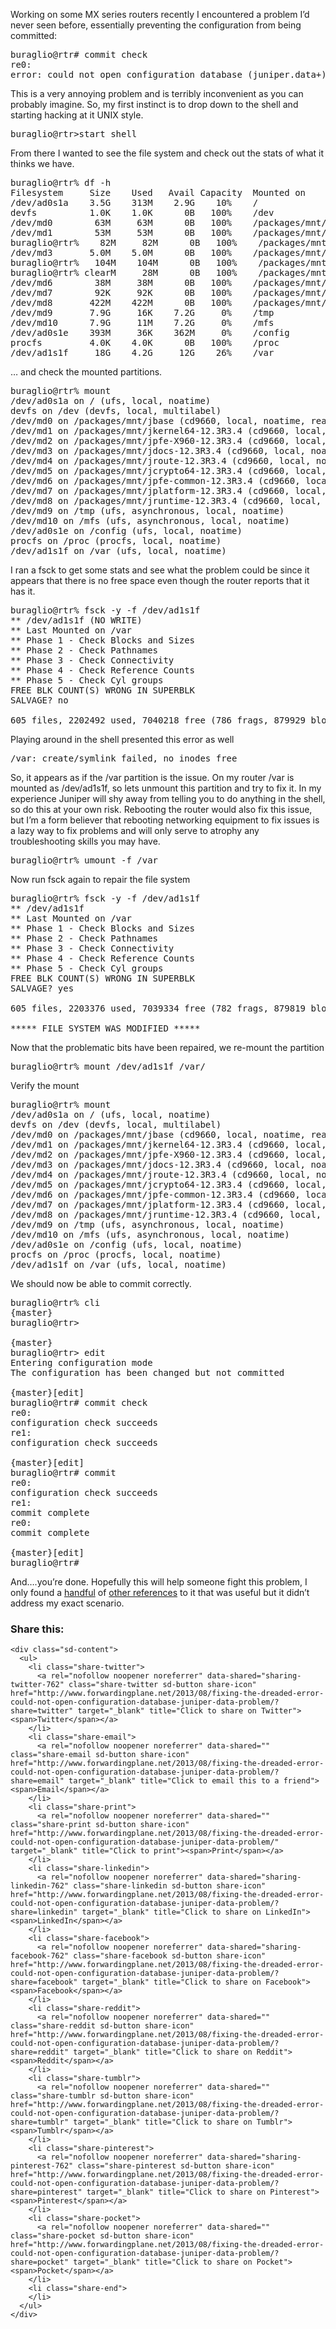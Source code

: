 Working on some MX series routers recently I encountered a problem I&#8217;d never seen before, essentially preventing the configuration from being committed:

<pre>buraglio@rtr# commit check
re0:
error: could not open configuration database (juniper.data+)</pre>

This is a very annoying problem and is terribly inconvenient as you can probably imagine. So, my first instinct is to drop down to the shell and starting hacking at it UNIX style.

<pre>buraglio@rtr&gt;start shell</pre>

From there I wanted to see the file system and check out the stats of what it thinks we have.

<pre>buraglio@rtr% df -h
Filesystem     Size    Used   Avail Capacity  Mounted on
/dev/ad0s1a    3.5G    313M    2.9G    10%    /
devfs          1.0K    1.0K      0B   100%    /dev
/dev/md0        63M     63M      0B   100%    /packages/mnt/jbase
/dev/md1        53M     53M      0B   100%    /packages/mnt/jkernel64-12.3R3.4
buraglio@rtr%    82M     82M      0B   100%    /packages/mnt/jpfe-X960-12.3R3.4
/dev/md3       5.0M    5.0M      0B   100%    /packages/mnt/jdocs-12.3R3.4
buraglio@rtr%   104M    104M      0B   100%    /packages/mnt/jroute-12.3R3.4
buraglio@rtr% clearM     28M      0B   100%    /packages/mnt/jcrypto64-12.3R3.4
/dev/md6        38M     38M      0B   100%    /packages/mnt/jpfe-common-12.3R3.4
/dev/md7        92K     92K      0B   100%    /packages/mnt/jplatform-12.3R3.4
/dev/md8       422M    422M      0B   100%    /packages/mnt/jruntime-12.3R3.4
/dev/md9       7.9G     16K    7.2G     0%    /tmp
/dev/md10      7.9G     11M    7.2G     0%    /mfs
/dev/ad0s1e    393M     36K    362M     0%    /config
procfs         4.0K    4.0K      0B   100%    /proc
/dev/ad1s1f     18G    4.2G     12G    26%    /var</pre>

&#8230; and check the mounted partitions.

<pre>buraglio@rtr% mount
/dev/ad0s1a on / (ufs, local, noatime)
devfs on /dev (devfs, local, multilabel)
/dev/md0 on /packages/mnt/jbase (cd9660, local, noatime, read-only, verified)
/dev/md1 on /packages/mnt/jkernel64-12.3R3.4 (cd9660, local, noatime, read-only, verified)
/dev/md2 on /packages/mnt/jpfe-X960-12.3R3.4 (cd9660, local, noatime, read-only)
/dev/md3 on /packages/mnt/jdocs-12.3R3.4 (cd9660, local, noatime, read-only, verified)
/dev/md4 on /packages/mnt/jroute-12.3R3.4 (cd9660, local, noatime, read-only, verified)
/dev/md5 on /packages/mnt/jcrypto64-12.3R3.4 (cd9660, local, noatime, read-only, verified)
/dev/md6 on /packages/mnt/jpfe-common-12.3R3.4 (cd9660, local, noatime, read-only)
/dev/md7 on /packages/mnt/jplatform-12.3R3.4 (cd9660, local, noatime, read-only, verified)
/dev/md8 on /packages/mnt/jruntime-12.3R3.4 (cd9660, local, noatime, read-only, verified)
/dev/md9 on /tmp (ufs, asynchronous, local, noatime)
/dev/md10 on /mfs (ufs, asynchronous, local, noatime)
/dev/ad0s1e on /config (ufs, local, noatime)
procfs on /proc (procfs, local, noatime)
/dev/ad1s1f on /var (ufs, local, noatime)</pre>

I ran a fsck to get some stats and see what the problem could be since it appears that there is no free space even though the router reports that it has it.

<pre>buraglio@rtr% fsck -y -f /dev/ad1s1f
** /dev/ad1s1f (NO WRITE)
** Last Mounted on /var
** Phase 1 - Check Blocks and Sizes
** Phase 2 - Check Pathnames
** Phase 3 - Check Connectivity
** Phase 4 - Check Reference Counts
** Phase 5 - Check Cyl groups
FREE BLK COUNT(S) WRONG IN SUPERBLK
SALVAGE? no

605 files, 2202492 used, 7040218 free (786 frags, 879929 blocks, 0.0% fragmentation)</pre>

Playing around in the shell presented this error as well

<pre>/var: create/symlink failed, no inodes free</pre>

So, it appears as if the /var partition is the issue. On my router /var is mounted as /dev/ad1s1f, so lets unmount this partition and try to fix it. In my experience Juniper will shy away from telling you to do anything in the shell, so do this at your own risk. Rebooting the router would also fix this issue, but I&#8217;m a form believer that rebooting networking equipment to fix issues is a lazy way to fix problems and will only serve to atrophy any troubleshooting skills you may have.

<pre>buraglio@rtr% umount -f /var</pre>

Now run fsck again to repair the file system

<pre>buraglio@rtr% fsck -y -f /dev/ad1s1f
** /dev/ad1s1f
** Last Mounted on /var
** Phase 1 - Check Blocks and Sizes
** Phase 2 - Check Pathnames
** Phase 3 - Check Connectivity
** Phase 4 - Check Reference Counts
** Phase 5 - Check Cyl groups
FREE BLK COUNT(S) WRONG IN SUPERBLK
SALVAGE? yes

605 files, 2203376 used, 7039334 free (782 frags, 879819 blocks, 0.0% fragmentation)

***** FILE SYSTEM WAS MODIFIED *****</pre>

Now that the problematic bits have been repaired, we re-mount the partition

<pre>buraglio@rtr% mount /dev/ad1s1f /var/</pre>

Verify the mount

<pre>buraglio@rtr% mount
/dev/ad0s1a on / (ufs, local, noatime)
devfs on /dev (devfs, local, multilabel)
/dev/md0 on /packages/mnt/jbase (cd9660, local, noatime, read-only, verified)
/dev/md1 on /packages/mnt/jkernel64-12.3R3.4 (cd9660, local, noatime, read-only, verified)
/dev/md2 on /packages/mnt/jpfe-X960-12.3R3.4 (cd9660, local, noatime, read-only)
/dev/md3 on /packages/mnt/jdocs-12.3R3.4 (cd9660, local, noatime, read-only, verified)
/dev/md4 on /packages/mnt/jroute-12.3R3.4 (cd9660, local, noatime, read-only, verified)
/dev/md5 on /packages/mnt/jcrypto64-12.3R3.4 (cd9660, local, noatime, read-only, verified)
/dev/md6 on /packages/mnt/jpfe-common-12.3R3.4 (cd9660, local, noatime, read-only)
/dev/md7 on /packages/mnt/jplatform-12.3R3.4 (cd9660, local, noatime, read-only, verified)
/dev/md8 on /packages/mnt/jruntime-12.3R3.4 (cd9660, local, noatime, read-only, verified)
/dev/md9 on /tmp (ufs, asynchronous, local, noatime)
/dev/md10 on /mfs (ufs, asynchronous, local, noatime)
/dev/ad0s1e on /config (ufs, local, noatime)
procfs on /proc (procfs, local, noatime)
/dev/ad1s1f on /var (ufs, local, noatime)</pre>

We should now be able to commit correctly.

<pre>buraglio@rtr% cli
{master}
buraglio@rtr&gt;

{master}
buraglio@rtr&gt; edit
Entering configuration mode
The configuration has been changed but not committed

{master}[edit]
buraglio@rtr# commit check
re0:
configuration check succeeds
re1:
configuration check succeeds

{master}[edit]
buraglio@rtr# commit
re0:
configuration check succeeds
re1:
commit complete
re0:
commit complete

{master}[edit]
buraglio@rtr#</pre>

And&#8230;.you&#8217;re done. Hopefully this will help someone fight this problem, I only found a <a href="http://www.gns3.net/labs/juniper/jncia-junos/operational-monitoring-and-maintenance/" target="_blank">handful</a> of <a href="http://forums.juniper.net/t5/Junos-and-Junosphere/Commit-Errors/td-p/17615" target="_blank">other references</a> to it that was useful but it didn&#8217;t address my exact scenario.

<div class="sharedaddy sd-sharing-enabled">
  <div class="robots-nocontent sd-block sd-social sd-social-icon-text sd-sharing">
    <h3 class="sd-title">
      Share this:
    </h3>
    
    <div class="sd-content">
      <ul>
        <li class="share-twitter">
          <a rel="nofollow noopener noreferrer" data-shared="sharing-twitter-762" class="share-twitter sd-button share-icon" href="http://www.forwardingplane.net/2013/08/fixing-the-dreaded-error-could-not-open-configuration-database-juniper-data-problem/?share=twitter" target="_blank" title="Click to share on Twitter"><span>Twitter</span></a>
        </li>
        <li class="share-email">
          <a rel="nofollow noopener noreferrer" data-shared="" class="share-email sd-button share-icon" href="http://www.forwardingplane.net/2013/08/fixing-the-dreaded-error-could-not-open-configuration-database-juniper-data-problem/?share=email" target="_blank" title="Click to email this to a friend"><span>Email</span></a>
        </li>
        <li class="share-print">
          <a rel="nofollow noopener noreferrer" data-shared="" class="share-print sd-button share-icon" href="http://www.forwardingplane.net/2013/08/fixing-the-dreaded-error-could-not-open-configuration-database-juniper-data-problem/" target="_blank" title="Click to print"><span>Print</span></a>
        </li>
        <li class="share-linkedin">
          <a rel="nofollow noopener noreferrer" data-shared="sharing-linkedin-762" class="share-linkedin sd-button share-icon" href="http://www.forwardingplane.net/2013/08/fixing-the-dreaded-error-could-not-open-configuration-database-juniper-data-problem/?share=linkedin" target="_blank" title="Click to share on LinkedIn"><span>LinkedIn</span></a>
        </li>
        <li class="share-facebook">
          <a rel="nofollow noopener noreferrer" data-shared="sharing-facebook-762" class="share-facebook sd-button share-icon" href="http://www.forwardingplane.net/2013/08/fixing-the-dreaded-error-could-not-open-configuration-database-juniper-data-problem/?share=facebook" target="_blank" title="Click to share on Facebook"><span>Facebook</span></a>
        </li>
        <li class="share-reddit">
          <a rel="nofollow noopener noreferrer" data-shared="" class="share-reddit sd-button share-icon" href="http://www.forwardingplane.net/2013/08/fixing-the-dreaded-error-could-not-open-configuration-database-juniper-data-problem/?share=reddit" target="_blank" title="Click to share on Reddit"><span>Reddit</span></a>
        </li>
        <li class="share-tumblr">
          <a rel="nofollow noopener noreferrer" data-shared="" class="share-tumblr sd-button share-icon" href="http://www.forwardingplane.net/2013/08/fixing-the-dreaded-error-could-not-open-configuration-database-juniper-data-problem/?share=tumblr" target="_blank" title="Click to share on Tumblr"><span>Tumblr</span></a>
        </li>
        <li class="share-pinterest">
          <a rel="nofollow noopener noreferrer" data-shared="sharing-pinterest-762" class="share-pinterest sd-button share-icon" href="http://www.forwardingplane.net/2013/08/fixing-the-dreaded-error-could-not-open-configuration-database-juniper-data-problem/?share=pinterest" target="_blank" title="Click to share on Pinterest"><span>Pinterest</span></a>
        </li>
        <li class="share-pocket">
          <a rel="nofollow noopener noreferrer" data-shared="" class="share-pocket sd-button share-icon" href="http://www.forwardingplane.net/2013/08/fixing-the-dreaded-error-could-not-open-configuration-database-juniper-data-problem/?share=pocket" target="_blank" title="Click to share on Pocket"><span>Pocket</span></a>
        </li>
        <li class="share-end">
        </li>
      </ul>
    </div>
  </div>
</div>